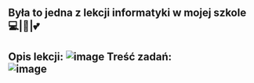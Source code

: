 Była to jedna z lekcji informatyki w mojej szkole 💻|🐍|💕
-----------------------------------------------------------------------------------------------------------------------
**Opis lekcji:**
    ![image](https://user-images.githubusercontent.com/65869511/130832057-41f3b322-ade5-45bd-bad9-a085ad17a603.png)
**Treść zadań:**    
    ![image](https://user-images.githubusercontent.com/65869511/130832127-59d0cb50-58c5-40ba-99d8-43f2c93d2b9e.png)
-----------------------------------------------------------------------------------------------------------------------

